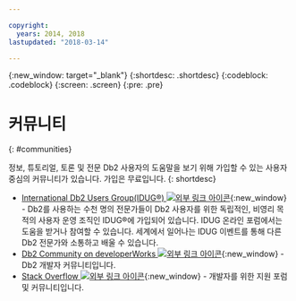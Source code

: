 ```yaml
---

copyright:
  years: 2014, 2018
lastupdated: "2018-03-14"

---
```


<!-- Attribute definitions --> 
{:new_window: target="_blank"}
{:shortdesc: .shortdesc}
{:codeblock: .codeblock}
{:screen: .screen}
{:pre: .pre}

# 커뮤니티
{: #communities}

정보, 튜토리얼, 토론 및 전문 Db2 사용자의 도움말을 보기 위해 가입할 수 있는 사용자 중심의 커뮤니티가 있습니다. 가입은 무료입니다.
{: shortdesc}

* [International Db2 Users Group(IDUG®) ![외부 링크 아이콘](../../icons/launch-glyph.svg "외부 링크 아이콘")](https://www.idug.org/){:new_window} - Db2를 사용하는 수천 명의 전문가들이 Db2 사용자를 위한 독립적인, 비영리 목적의 사용자 운영 조직인 IDUG®에 가입되어 있습니다. IDUG 온라인 포럼에서는 도움을 받거나 참여할 수 있습니다. 세계에서 일어나는 IDUG 이벤트를 통해 다른 Db2 전문가와 소통하고 배울 수 있습니다.
* [Db2 Community on developerWorks ![외부 링크 아이콘](../../icons/launch-glyph.svg "외부 링크 아이콘")](https://developer.ibm.com/data/db2/){:new_window} - Db2 개발자 커뮤니티입니다.
* [Stack Overflow ![외부 링크 아이콘](../../icons/launch-glyph.svg "외부 링크 아이콘")](https://stackoverflow.com/users/login?ssrc=anon_ask&returnurl=https%3a%2f%2fstackoverflow.com%2fquestions%2fask%3ftags%3ddashdb){:new_window} - 개발자를 위한 지원 포럼 및 커뮤니티입니다.
